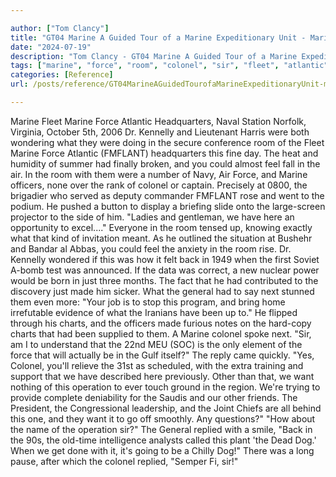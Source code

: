 ```yaml
---

author: ["Tom Clancy"]
title: "GT04 Marine A Guided Tour of a Marine Expeditionary Unit - Marine_split_171.html"
date: "2024-07-19"
description: "Tom Clancy - GT04 Marine A Guided Tour of a Marine Expeditionary Unit"
tags: ["marine", "force", "room", "colonel", "sir", "fleet", "atlantic", "headquarters", "kennelly", "fmflant", "could", "feel", "air", "officer", "back", "made", "general", "next", "chart", "want", "operation", "replied", "dog", "naval", "station"]
categories: [Reference]
url: /posts/reference/GT04MarineAGuidedTourofaMarineExpeditionaryUnit-marinesplit171html

---
```



Marine
Fleet Marine Force Atlantic Headquarters, Naval Station Norfolk, Virginia, October 5th, 2006
Dr. Kennelly and Lieutenant Harris were both wondering what they were doing in the secure conference room of the Fleet Marine Force Atlantic (FMFLANT) headquarters this fine day. The heat and humidity of summer had finally broken, and you could almost feel fall in the air. In the room with them were a number of Navy, Air Force, and Marine officers, none over the rank of colonel or captain. Precisely at 0800, the brigadier who served as deputy commander FMFLANT rose and went to the podium. He pushed a button to display a briefing slide onto the large-screen projector to the side of him.
"Ladies and gentleman, we have here an opportunity to excel...."
Everyone in the room tensed up, knowing exactly what that kind of invitation meant. As he outlined the situation at Bushehr and Bandar al Abbas, you could feel the anxiety in the room rise. Dr. Kennelly wondered if this was how it felt back in 1949 when the first Soviet A-bomb test was announced. If the data was correct, a new nuclear power would be born in just three months. The fact that he had contributed to the discovery just made him sicker. What the general had to say next stunned them even more:
"Your job is to stop this program, and bring home irrefutable evidence of what the Iranians have been up to."
He flipped through his charts, and the officers made furious notes on the hard-copy charts that had been supplied to them. A Marine colonel spoke next.
"Sir, am I to understand that the 22nd MEU (SOC) is the only element of the force that will actually be in the Gulf itself?"
The reply came quickly. "Yes, Colonel, you'll relieve the 31st as scheduled, with the extra training and support that we have described here previously. Other than that, we want nothing of this operation to ever touch ground in the region. We're trying to provide complete deniability for the Saudis and our other friends. The President, the Congressional leadership, and the Joint Chiefs are all behind this one, and they want it to go off smoothly. Any questions?"
"How about the name of the operation sir?"
The General replied with a smile, "Back in the 90s, the old-time intelligence analysts called this plant 'the Dead Dog.' When we get done with it, it's going to be a Chilly Dog!"
There was a long pause, after which the colonel replied, "Semper Fi, sir!"
